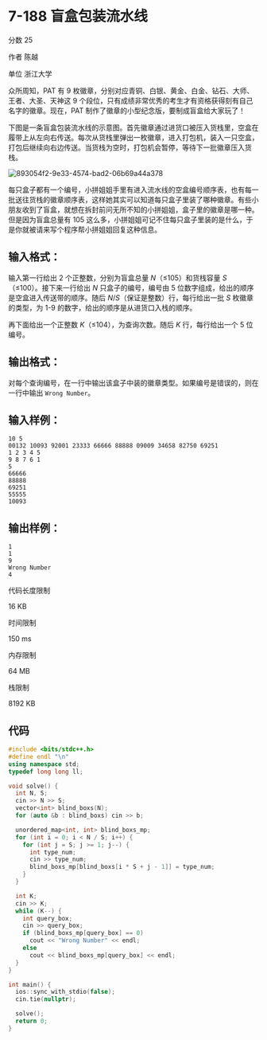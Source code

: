 # **7-188 盲盒包装流水线**

分数 25

作者 陈越

单位 浙江大学

众所周知，PAT 有 9 枚徽章，分别对应青铜、白银、黄金、白金、钻石、大师、王者、大圣、天神这 9 个段位，只有成绩非常优秀的考生才有资格获得刻有自己名字的徽章。现在，PAT 制作了徽章的小型纪念版，要制成盲盒给大家玩了！

下图是一条盲盒包装流水线的示意图。首先徽章通过进货口被压入货栈里，空盒在履带上从左向右传送。每次从货栈里弹出一枚徽章，进入打包机，装入一只空盒，打包后继续向右边传送。当货栈为空时，打包机会暂停，等待下一批徽章压入货栈。

![893054f2-9e33-4574-bad2-06b69a44a378](/home/evenc/Documents/xwechat_files/wxid_6t5oktpd3uwo22_49bf/temp/InputTemp/893054f2-9e33-4574-bad2-06b69a44a378.png)

每只盒子都有一个编号，小拼姐姐手里有进入流水线的空盒编号顺序表，也有每一批送往货栈的徽章顺序表，这样她其实可以知道每只盒子里装了哪种徽章。有些小朋友收到了盲盒，就想在拆封前问无所不知的小拼姐姐，盒子里的徽章是哪一种。但是因为盲盒总量有 105 这么多，小拼姐姐可记不住每只盒子里装的是什么，于是你就被请来写个程序帮小拼姐姐回复这种信息。

## 输入格式：

输入第一行给出 2 个正整数，分别为盲盒总量 *N*（≤105）和货栈容量 *S*（≤100）。接下来一行给出 *N* 只盒子的编号，编号由 5 位数字组成，给出的顺序是空盒进入传送带的顺序。随后 *N*/*S*（保证是整数）行，每行给出一批 *S* 枚徽章的类型，为 1-9 的数字，给出的顺序是从进货口入栈的顺序。

再下面给出一个正整数 *K*（≤104），为查询次数。随后 *K* 行，每行给出一个 5 位编号。

## 输出格式：

对每个查询编号，在一行中输出该盒子中装的徽章类型。如果编号是错误的，则在一行中输出 `Wrong Number`。

## 输入样例：

```in
10 5
00132 10093 92001 23333 66666 88888 09009 34658 82750 69251
1 2 3 4 5
9 8 7 6 1
5
66666
88888
69251
55555
10093
```

## 输出样例：

```out
1
1
9
Wrong Number
4
```

代码长度限制

16 KB

时间限制

150 ms

内存限制

64 MB

栈限制

8192 KB

## 代码

```cpp
#include <bits/stdc++.h>
#define endl "\n"
using namespace std;
typedef long long ll;

void solve() {
  int N, S;
  cin >> N >> S;
  vector<int> blind_boxs(N);
  for (auto &b : blind_boxs) cin >> b;

  unordered_map<int, int> blind_boxs_mp;
  for (int i = 0; i < N / S; i++) {
    for (int j = S; j >= 1; j--) {
      int type_num;
      cin >> type_num;
      blind_boxs_mp[blind_boxs[i * S + j - 1]] = type_num;
    }
  }

  int K;
  cin >> K;
  while (K--) {
    int query_box;
    cin >> query_box;
    if (blind_boxs_mp[query_box] == 0)
      cout << "Wrong Number" << endl;
    else
      cout << blind_boxs_mp[query_box] << endl;
  }
}

int main() {
  ios::sync_with_stdio(false);
  cin.tie(nullptr);

  solve();
  return 0;
}
```

